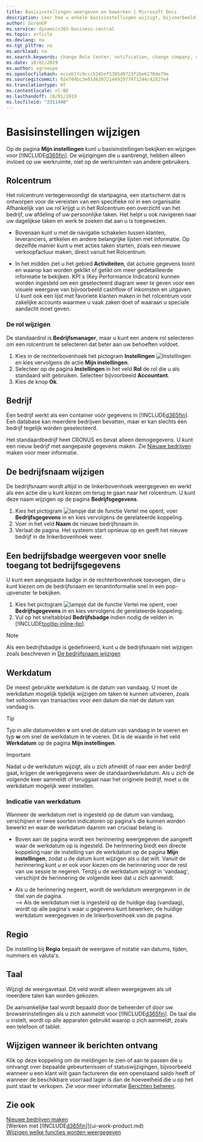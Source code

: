 ```yaml
---
title: Basisinstellingen weergeven en bewerken | Microsoft Docs
description: Leer hoe u enkele basisinstellingen wijzigt, bijvoorbeeld het rolcentrum, bedrijf of de werkdatum.
author: SorenGP
ms.service: dynamics365-business-central
ms.topic: article
ms.devlang: na
ms.tgt_pltfrm: na
ms.workload: na
ms.search.keywords: change Role Center, notification, change company, change work date
ms.date: 10/01/2019
ms.author: sgroespe
ms.openlocfilehash: ecceb1fc9ccc5245ef5305d9723f26e6270de79e
ms.sourcegitcommit: 02e704bc3e01d62072144919774f1244c42827e4
ms.translationtype: HT
ms.contentlocale: nl-BE
ms.lasthandoff: 10/01/2019
ms.locfileid: "2311440"
---
```

# <a name="change-basic-settings"></a>Basisinstellingen wijzigen

Op de pagina **Mijn instellingen** kunt u basisinstellingen bekijken en wijzigen voor [!INCLUDE[d365fin](includes/d365fin_md.md)]. De wijzigingen die u aanbrengt, hebben alleen invloed op uw werkruimte, niet op de werkruimten van andere gebruikers.  

## <a name="role-center"></a> Rolcentrum
Het rolcentrum vertegenwoordigt de startpagina, een startscherm dat is ontworpen voor de vereisten van een specifieke rol in een organisatie. Afhankelijk van uw rol krijgt u in het Rolcentrum een overzicht van het bedrijf, uw afdeling of uw persoonlijke taken. Het helpt u ook navigeren naar uw dagelijkse taken en werk te zoeken dat aan u is toegewezen.

-   Bovenaan kunt u met de navigatie schakelen tussen klanten, leveranciers, artikelen en andere belangrijke lijsten met informatie. Op dezelfde manier kunt u met acties taken starten, zoals een nieuwe verkoopfactuur maken, direct vanuit het Rolcentrum.

-   In het midden ziet u het gebied **Activiteiten**, dat actuele gegevens toont en waarop kan worden geklikt of getikt om meer gedetailleerde informatie te bekijken. KPI´s (Key Performance Indicators) kunnen worden ingesteld om een geselecteerd diagram weer te geven voor een visuele weergave van bijvoorbeeld cashflow of inkomsten en uitgaven. U kunt ook een lijst met favoriete klanten maken in het rolcentrum voor zakelijke accounts waarmee u vaak zaken doet of waaraan u speciale aandacht moet geven.

### <a name="to-change-the-role"></a>De rol wijzigen
De standaardrol is **Bedrijfsmanager**, maar u kunt een andere rol selecteren om een rolcentrum te selecteren dat beter aan uw behoeften voldoet.
1. Kies in de rechterbovenhoek het pictogram **Instellingen** ![Instellingen](media/ui-experience/settings_icon_small.png "pictogram Instellingen voor rolcentrum") en kies vervolgens de actie **Mijn instellingen**.
2. Selecteer op de pagina **Instellingen** in het veld **Rol** de rol die u als standaard wilt gebruiken. Selecteer bijvoorbeeld **Accountant**.
3. Kies de knop **Ok**.

## <a name="company"></a>Bedrijf
Een bedrijf werkt als een container voor gegevens in [!INCLUDE[d365fin](includes/d365fin_md.md)]. Een database kan meerdere bedrijven bevatten, maar er kan slechts één bedrijf tegelijk worden geselecteerd.

Het standaardbedrijf heet CRONUS en bevat alleen demogegevens. U kunt een nieuw bedrijf met aangepaste gegevens maken. Zie [Nieuwe bedrijven](about-new-company.md) maken voor meer informatie.

## <a name="to-change-the-company-name"></a>De bedrijfsnaam wijzigen
De bedrijfsnaam wordt altijd in de linkerbovenhoek weergegeven en werkt als een actie die u kunt kiezen om terug te gaan naar het rolcentrum. U kunt deze naam wijzigen op de pagina **Bedrijfsgegevens**.

1. Kies het pictogram ![lampje dat de functie Vertel me opent](media/ui-search/search_small.png "Vertel me wat u wilt doen"), voer **Bedrijfsgegevens** in en kies vervolgens de gerelateerde koppeling.
2. Voer in het veld **Naam** de nieuwe bedrijfsnaam in.
3. Verlaat de pagina. Het systeem start opnieuw op en geeft het nieuwe bedrijf in de linkerbovenhoek weer.

## <a name="to-display-a-company-badge-for-quick-access-to-company-information"></a>Een bedrijfsbadge weergeven voor snelle toegang tot bedrijfsgegevens  
U kunt een aangepaste badge in de rechterbovenhoek toevoegen, die u kunt kiezen om de bedrijfsnaam en tenantinformatie snel in een pop-upvenster te bekijken.

1. Kies het pictogram ![lampje dat de functie Vertel me opent](media/ui-search/search_small.png "Vertel me wat u wilt doen"), voer **Bedrijfsgegevens** in en kies vervolgens de gerelateerde koppeling.
2. Vul op het sneltabblad **Bedrijfsbadge** indien nodig de velden in. [!INCLUDE[tooltip-inline-tip](includes/tooltip-inline-tip_md.md)].

> [!NOTE]
> Als een bedrijfsbadge is gedefinieerd, kunt u de bedrijfsnaam niet wijzigen zoals beschreven in [De bedrijfsnaam wijzigen](ui-change-basic-settings.md#to-change-the-company-name)

## <a name="work-date"></a>Werkdatum
De meest gebruikte werkdatum is de datum van vandaag. U moet de werkdatum mogelijk tijdelijk wijzigen om taken te kunnen uitvoeren, zoals het voltooien van transacties voor een datum die niet de datum van vandaag is.

> [!TIP]  
> Typ in alle datumvelden **v** om snel de datum van vandaag in te voeren en typ **w** om snel de werkdatum in te voeren. Dit is de waarde in het veld **Werkdatum** op de pagina **Mijn instellingen**.

> [!IMPORTANT]  
>  Nadat u de werkdatum wijzigt, als u zich afmeldt of naar een ander bedrijf gaat, krijgen de werkgegevens weer de standaardwerkdatum. Als u zich de volgende keer aanmeldt of teruggaat naar het originele bedrijf, moet u de werkdatum mogelijk weer instellen.

### <a name="work-date-indication"></a>Indicatie van werkdatum
Wanneer de werkdatum niet is ingesteld op de datum van vandaag, verschijnen er twee soorten indicatoren op pagina's die kunnen worden bewerkt en waar de werkdatum daarom van cruciaal belang is:

- Boven aan de pagina wordt een herinnering weergegeven die aangeeft waar de werkdatum op is ingesteld. De herinnering biedt een directe koppeling naar de instelling van de werkdatum op de pagina **Mijn instellingen**, zodat u de datum kunt wijzigen als u dat wilt. Vanuit de herinnering kunt u er ook voor kiezen om de herinnering voor de rest van uw sessie te negeren. Tenzij u de werkdatum wijzigt in 'vandaag', verschijnt de herinnering de volgende keer dat u zich aanmeldt.

- Als u de herinnering negeert, wordt de werkdatum weergegeven in de titel van de pagina.  
--> Als de werkdatum niet is ingesteld op de huidige dag (vandaag), wordt op alle pagina's waar u gegevens kunt bewerken, de huidige werkdatum weergegeven in de linkerbovenhoek van de pagina.

## <a name="region"></a> Regio

De instelling bij **Regio** bepaalt de weergave of notatie van datums, tijden, nummers en valuta's.

## <a name="language"></a> Taal
Wijzigt de weergavetaal. Dit veld wordt alleen weergegeven als uit meerdere talen kan worden gekozen.

De aanvankelijke taal wordt bepaald door de beheerder of door uw browserinstellingen als u zich aanmeldt voor [!INCLUDE[d365fin](includes/d365fin_md.md)]. De taal die u instelt, wordt op alle apparaten gebruikt waarop u zich aanmeldt, zoals een telefoon of tablet.

## <a name="changing-when-i-receive-notifications"></a>Wijzigen wanneer ik berichten ontvang
Klik op deze koppeling om de meldingen te zien of aan te passen die u ontvangt over bepaalde gebeurtenissen of statuswijzigingen, bijvoorbeeld wanneer u een klant wilt gaan factureren die een openstaand saldo heeft of wanneer de beschikbare voorraad lager is dan de hoeveelheid die u op het punt staat te verkopen. Zie voor meer informatie [Berichten beheren](ui-smart-notifications.md).

## <a name="see-also"></a>Zie ook
[Nieuwe bedrijven maken](about-new-company.md)  
[Werken met [!INCLUDE[d365fin](includes/d365fin_md.md)]](ui-work-product.md)  
[Wijzigen welke functies worden weergegeven](ui-experiences.md)  
